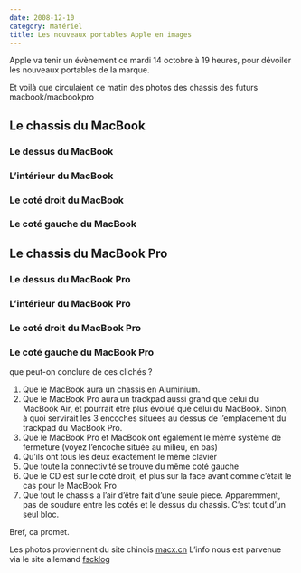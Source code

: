 ```yaml
---
date: 2008-12-10
category: Matériel
title: Les nouveaux portables Apple en images
---
```

Apple va tenir un évènement ce mardi 14 octobre à 19 heures, pour dévoiler les nouveaux portables de la marque.

Et voilà que circulaient ce matin des photos des chassis des futurs macbook/macbookpro

## Le chassis du MacBook

### Le dessus du MacBook

### L’intérieur du MacBook

### Le coté droit du MacBook

### Le coté gauche du MacBook

## Le chassis du MacBook Pro

### Le dessus du MacBook Pro


### L’intérieur du MacBook Pro


### Le coté droit du MacBook Pro


### Le coté gauche du MacBook Pro

que peut-on conclure de ces clichés ?

1. Que le MacBook aura un chassis en Aluminium.
2. Que le MacBook Pro aura un trackpad aussi grand que celui du MacBook Air, et pourrait être plus évolué que celui du MacBook. Sinon, à quoi servirait les 3 encoches situées au dessus de l’emplacement du trackpad du MacBook Pro.
3. Que le MacBook Pro et MacBook ont également le même système de fermeture (voyez l’encoche située au milieu, en bas)
4. Qu’ils ont tous les deux exactement le même clavier
5. Que toute la connectivité se trouve du même coté gauche
6. Que le CD est sur le coté droit, et plus sur la face avant comme c’était le cas pour le MacBook Pro
7. Que tout le chassis a l’air d’être fait d’une seule piece. Apparemment, pas de soudure entre les cotés et le dessus du chassis. C’est tout d’un seul bloc.

Bref, ca promet.

Les photos proviennent du site chinois [macx.cn](https://web.archive.org/web/20210728064227/http://www.macx.cn/a/a4000I695495.htm)
L’info nous est parvenue via le site allemand [fscklog](https://web.archive.org/web/20210728064227/http://www.fscklog.com/2008/10/weitere-klare-f.html)
